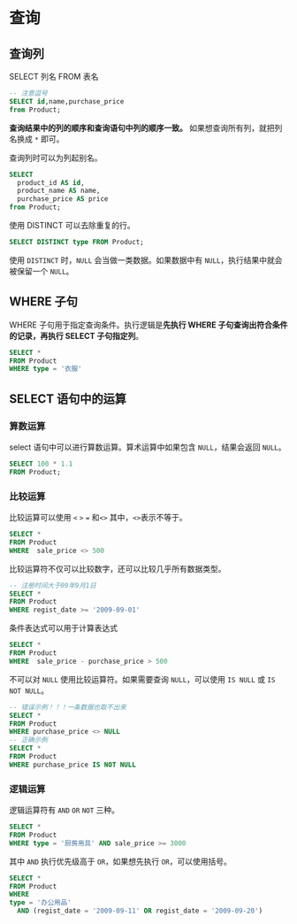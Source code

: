 # 查询

## 查询列

SELECT 列名 FROM 表名

```sql
-- 注意逗号
SELECT id,name,purchase_price
from Product;
```

**查询结果中的列的顺序和查询语句中列的顺序一致。**
如果想查询所有列，就把列名换成 `*` 即可。

查询列时可以为列起别名。

```sql
SELECT
  product_id AS id,
  product_name AS name,
  purchase_price AS price
from Product;
```

使用 DISTINCT 可以去除重复的行。

```sql
SELECT DISTINCT type FROM Product;
```

使用 `DISTINCT` 时，`NULL` 会当做一类数据。如果数据中有 `NULL`，执行结果中就会被保留一个 `NULL`。

## WHERE 子句

WHERE 子句用于指定查询条件。执行逻辑是**先执行 WHERE 子句查询出符合条件的记录，再执行 SELECT 子句指定列**。

```sql
SELECT *
FROM Product
WHERE type = '衣服'
```

## SELECT 语句中的运算

### 算数运算

select 语句中可以进行算数运算。算术运算中如果包含 `NULL`，结果会返回 `NULL`。

```sql
SELECT 100 * 1.1
FROM Product;
```

### 比较运算

比较运算可以使用 `<` `>` `=` 和`<>` 其中，`<>`表示不等于。

```sql
SELECT *
FROM Product
WHERE  sale_price <> 500
```

比较运算符不仅可以比较数字，还可以比较几乎所有数据类型。

```sql
-- 注册时间大于09年9月1日
SELECT *
FROM Product
WHERE regist_date >= '2009-09-01'
```

条件表达式可以用于计算表达式

```sql
SELECT *
FROM Product
WHERE  sale_price - purchase_price > 500
```

不可以对 `NULL` 使用比较运算符。如果需要查询 `NULL`，可以使用 `IS NULL` 或 `IS NOT NULL`。

```sql
-- 错误示例！！！一条数据也取不出来
SELECT *
FROM Product
WHERE purchase_price <> NULL
-- 正确示例
SELECT *
FROM Product
WHERE purchase_price IS NOT NULL
```

### 逻辑运算

逻辑运算符有 `AND` `OR` `NOT` 三种。

```sql
SELECT *
FROM Product
WHERE type = '厨房用具' AND sale_price >= 3000
```

其中 `AND` 执行优先级高于 `OR`，如果想先执行 `OR`，可以使用括号。

```sql
SELECT *
FROM Product
WHERE
type = '办公用品'
  AND (regist_date = '2009-09-11' OR regist_date = '2009-09-20')
```
